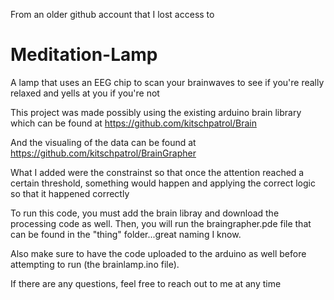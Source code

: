 From an older github account that I lost access to

# Meditation-Lamp
A lamp that uses an EEG chip to scan your brainwaves to see if you're really relaxed and yells at you if you're not

This project was made possibly using the existing arduino brain library which can be found at https://github.com/kitschpatrol/Brain

And the visualing of the data can be found at https://github.com/kitschpatrol/BrainGrapher

What I added were the constrainst so that once the attention reached a certain threshold, something would happen and applying the correct logic so that it happened correctly 

To run this code, you must add the brain libray and download the processing code as well. 
Then, you will run the braingrapher.pde file that can be found in the "thing" folder...great naming I know. 

Also make sure to have the code uploaded to the arduino as well before attempting to run (the brainlamp.ino file).

If there are any questions, feel free to reach out to me at any time
